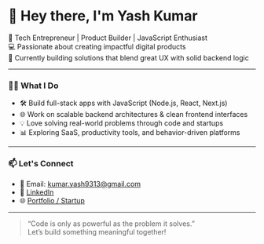 # 👋 Hey there, I'm Yash Kumar

🚀 Tech Entrepreneur | Product Builder | JavaScript Enthusiast  
💻 Passionate about creating impactful digital products  
📍 Currently building solutions that blend great UX with solid backend logic  

---

### 👨‍💻 What I Do
- 🛠️ Build full-stack apps with JavaScript (Node.js, React, Next.js)
- 🌐 Work on scalable backend architectures & clean frontend interfaces
- 💡 Love solving real-world problems through code and startups
- 📊 Exploring SaaS, productivity tools, and behavior-driven platforms

---

### 📫 Let's Connect
- 📧 Email: kumar.yash9313@gmail.com  
- 🔗 [LinkedIn](https://www.linkedin.com/in/yash-kumar-a238bb183/) 
- 🌐 [Portfolio / Startup](https://rewirebuddy.com/)

---

> “Code is only as powerful as the problem it solves.”  
> Let’s build something meaningful together!
